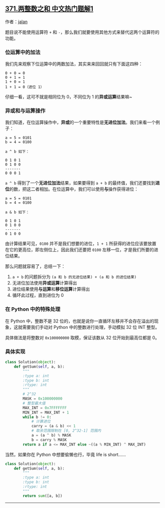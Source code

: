 ## [371.两整数之和 中文热门题解1](https://leetcode.cn/problems/sum-of-two-integers/solutions/100000/wei-yun-suan-xiang-jie-yi-ji-zai-python-zhong-xu-y)

作者：[jalan](https://leetcode.cn/u/jalan)

题目说不能使用运算符 `+` 和 `-`，那么我们就要使用其他方式来替代这两个运算符的功能。

### 位运算中的加法

我们先来观察下位运算中的两数加法，其实来来回回就只有下面这四种：

```
0 + 0 = 0
0 + 1 = 1
1 + 0 = 1
1 + 1 = 0（进位 1）
```

仔细一看，这可不就是相同位为 0，不同位为 1 的**异或运算**结果嘛~

### 异或和与运算操作

我们知道，在位运算操作中，**异或**的一个重要特性是**无进位加法**。我们来看一个例子：

```
a = 5 = 0101
b = 4 = 0100

a ^ b 如下：

0 1 0 1
0 1 0 0
-------
0 0 0 1
```

`a ^ b` 得到了一个**无进位加法**结果，如果要得到 `a + b` 的最终值，我们还要找到**进位**的数，把这二者相加。在位运算中，我们可以使用**与**操作获得进位：

```
a = 5 = 0101
b = 4 = 0100

a & b 如下：

0 1 0 1
0 1 0 0
-------
0 1 0 0
```

由计算结果可见，`0100` 并不是我们想要的进位，`1 + 1` 所获得的进位应该要放置在它的更高位，即左侧位上，因此我们还要把 `0100` 左移一位，才是我们所要的进位结果。

那么问题就容易了，总结一下：

1. `a + b` 的问题拆分为 `(a 和 b 的无进位结果) + (a 和 b 的进位结果)`
2. 无进位加法使用**异或运算**计算得出
3. 进位结果使用**与运算**和**移位运算**计算得出
4. 循环此过程，直到进位为 0

### 在 Python 中的特殊处理

在 Python 中，整数不是 32 位的，也就是说你一直循环左移并不会存在溢出的现象，这就需要我们手动对 Python 中的整数进行处理，手动模拟 32 位 INT 整型。 

具体做法是将整数对 `0x100000000` 取模，保证该数从 32 位开始到最高位都是 0。

### 具体实现

```Python []
class Solution(object):
    def getSum(self, a, b):
        """
        :type a: int
        :type b: int
        :rtype: int
        """
        # 2^32
        MASK = 0x100000000
        # 整型最大值
        MAX_INT = 0x7FFFFFFF
        MIN_INT = MAX_INT + 1
        while b != 0:
            # 计算进位
            carry = (a & b) << 1 
            # 取余范围限制在 [0, 2^32-1] 范围内
            a = (a ^ b) % MASK
            b = carry % MASK
        return a if a <= MAX_INT else ~((a % MIN_INT) ^ MAX_INT)   
```

当然，如果你在 Python 中想要偷懒也行，毕竟 life is short……

```Python []
class Solution(object):
    def getSum(self, a, b):
        """
        :type a: int
        :type b: int
        :rtype: int
        """
        return sum([a, b])
```

----

